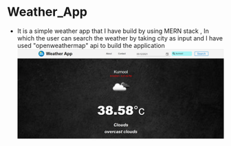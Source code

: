 # Weather_App
- It is a simple weather app that I have build by using MERN stack , In which the user can search the weather by taking city as input and I have used "openweathermap" api to build the application
 ![alt text](https://github.com/sherlockholmes211/Weather_App/blob/main/Screen%20Shots/React%20App%20(1).png)

